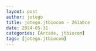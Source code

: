 ```yaml
---
layout: post
author: jotego
title: jotego.jtbiocom - 261a0ce
date: 2024-05-31
categories: [Arcade, jtbiocom]
tags: [jotego.jtbiocom]
---
```


